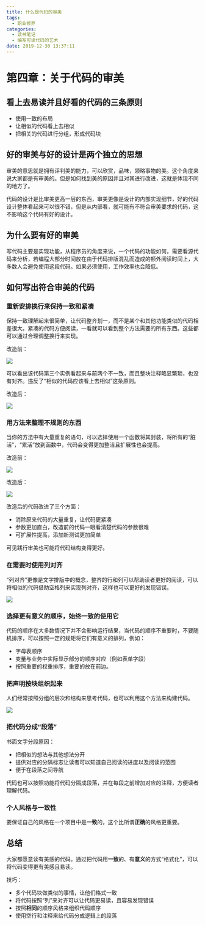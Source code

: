 ```yaml
---
title: 什么是代码的审美
tags:
  - 职业修养
categories:
  - 读书笔记
  - 编写可读代码的艺术
date: 2019-12-30 13:37:11
---
```



# 第四章：关于代码的审美

## 看上去易读并且好看的代码的三条原则

- 使用一致的布局
- 让相似的代码看上去相似
- 把相关的代码进行分组，形成代码块

## 好的审美与好的设计是两个独立的思想

审美的意思就是拥有评判美的能力，可以欣赏，品味，领略事物的美。这个角度来说大家都是有审美的。但是如何找到美的原因并且对其进行改进，这就是体现不同的地方了。

代码的设计是比审美更高一层的东西，审美更像是设计的内部实现细节，好的代码设计整体看起来可以很不错，但是从内部看，就可能有不符合审美要求的代码，这不影响这个代码有好的设计。

## 为什么要有好的审美

写代码主要是实现功能，从程序员的角度来说，一个代码的功能如何，需要看源代码来分析，若编程大部分时间放在由于代码排版混乱而造成的额外阅读时间上，大多数人会避免使用这段代码。如果必须使用，工作效率也会降低。

## 如何写出符合审美的代码

### 重新安排换行来保持一致和紧凑

保持一致理解起来很简单，让代码整齐划一，而不是某个和其他功能类似的代码相差很大。紧凑的代码方便阅读，一看就可以看到整个方法需要的所有东西。这些都可以通过合理调整换行来实现。

改造前：

![](Jietu20200105-140417.jpg)

可以看出该代码第三个实例看起来与前两个不一致，而且整块注释略显繁琐，也没有对齐。违反了“相似的代码应该看上去相似”这条原则。

改造后：

![](Jietu20200105-140939.jpg)

### 用方法来整理不规则的东西

当你的方法中有大量重复的语句，可以选择使用一个函数将其封装，将所有的“脏活”，“累活”放到函数中，代码会变得更加整洁且扩展性也会提高。

改造前：

![](Jietu20200105-141749.jpg)

改造后：

![](Jietu20200105-141940.jpg)

改造后的代码改进了三个方面：

- 消除原来代码的大量重复，让代码更紧凑
- 参数更加直白，改造前的代码一眼看清楚代码的参数很难
- 可扩展性提高，添加新测试更加简单

可见践行审美也可能将代码结构变得更好。

### 在需要时使用列对齐

“列对齐”更像是文字排版中的概念，整齐的行和列可以帮助读者更好的阅读，可以将相似的代码借助空格列来实现列对齐，这样也可以更好的发现错误。

![](Jietu20200105-143631.jpg)

### 选择更有意义的顺序，始终一致的使用它

代码的顺序在大多数情况下并不会影响运行结果，当代码的顺序不重要时，不要随机排序，可以按照一定的规矩将它们有意义的排列，例如：

- 字母表顺序
- 变量与业务中实际显示部分的顺序对应（例如表单字段）
- 按照重要的权重排序，重要的放在前边。

### 把声明按块组织起来

人们经常按照分组的层次和结构来思考代码，也可以利用这个方法来构建代码。

![](Jietu20200105-144437.jpg)

### 把代码分成“段落”

书面文字分段原因：

- 把相似的想法与其他想法分开
- 提供对应的分隔标志让读者可以知道自己阅读的进度以及阅读的范围
- 便于在段落之间导航

代码也可以按照功能将代码分隔成段落，并在每段之前增加对应的注释，方便读者理解代码。

### 个人风格与一致性

要保证自己的风格在一个项目中是**一致**的，这个比所谓**正确**的风格更重要。

## 总结

大家都愿意读有美感的代码。通过把代码用**一致**的、有**意义**的方式“格式化”，可以将代码变得更有美感且易读。

技巧：

- 多个代码块做类似的事情，让他们格式一致
- 将代码按照“列”来对齐可以让代码更易读，且容易发现错误
- 按照**相同**的顺序风格来组织代码顺序
- 使用空行和注释来给代码分成逻辑上的段落
